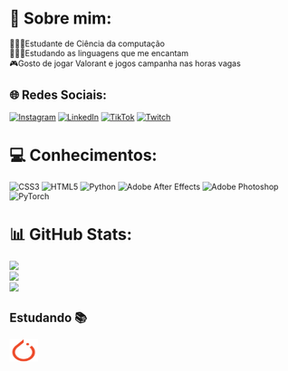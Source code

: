 # 💫 Sobre mim:
🧑🏻‍💻Estudante de Ciência da computação<br>👨🏻‍💻Estudando as linguagens que me encantam<br>🎮Gosto de jogar Valorant e jogos campanha nas horas vagas


## 🌐 Redes Sociais:
[![Instagram](https://img.shields.io/badge/Instagram-%23E4405F.svg?logo=Instagram&logoColor=white)](https://instagram.com/itsthiagow) [![LinkedIn](https://img.shields.io/badge/LinkedIn-%230077B5.svg?logo=linkedin&logoColor=white)](https://linkedin.com/in/itsthiagow) [![TikTok](https://img.shields.io/badge/TikTok-%23000000.svg?logo=TikTok&logoColor=white)](https://tiktok.com/@itsthiagow) [![Twitch](https://img.shields.io/badge/Twitch-%239146FF.svg?logo=Twitch&logoColor=white)](https://twitch.tv/itsthiagow) 

# 💻 Conhecimentos:
![CSS3](https://img.shields.io/badge/css3-%231572B6.svg?style=for-the-badge&logo=css3&logoColor=white) ![HTML5](https://img.shields.io/badge/html5-%23E34F26.svg?style=for-the-badge&logo=html5&logoColor=white) ![Python](https://img.shields.io/badge/python-3670A0?style=for-the-badge&logo=python&logoColor=ffdd54) ![Adobe After Effects](https://img.shields.io/badge/Adobe%20After%20Effects-9999FF.svg?style=for-the-badge&logo=Adobe%20After%20Effects&logoColor=white) ![Adobe Photoshop](https://img.shields.io/badge/adobephotoshop-%2331A8FF.svg?style=for-the-badge&logo=adobephotoshop&logoColor=white) ![PyTorch](https://img.shields.io/badge/PyTorch-%23EE4C2C.svg?style=for-the-badge&logo=PyTorch&logoColor=white)

# 📊 GitHub Stats:
![](https://github-readme-stats.vercel.app/api?username=itsthiagow&theme=nightowl&hide_border=false&include_all_commits=false&count_private=false)<br/>
![](https://github-readme-streak-stats.herokuapp.com/?user=itsthiagow&theme=nightowl&hide_border=false)<br/>
![](https://github-readme-stats.vercel.app/api/top-langs/?username=itsthiagow&theme=nightowl&hide_border=false&include_all_commits=false&count_private=false&layout=compact)

## Estudando 📚
<div style="display: inline_block">
  <img align="center" alt="" height="40" width="50" src="https://github.com/devicons/devicon/blob/v2.15.1/icons/pytorch/pytorch-original.svg">
</div>

<!-- Proudly created with GPRM ( https://gprm.itsvg.in ) -->
